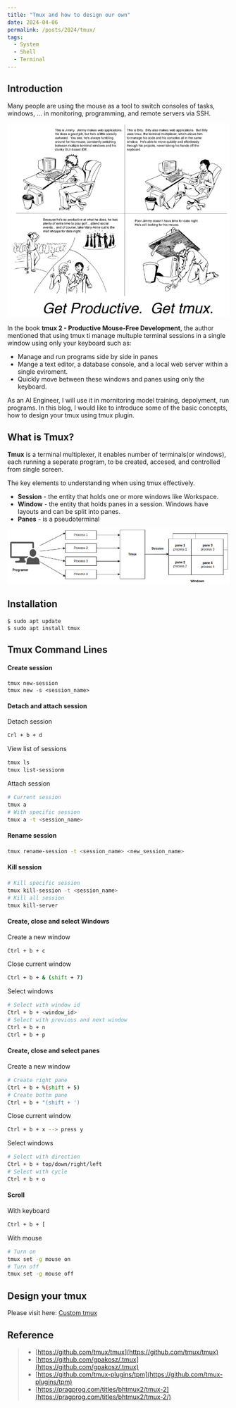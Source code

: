 ```yaml
---
title: "Tmux and how to design our own"
date: 2024-04-06
permalink: /posts/2024/tmux/
tags:
  - System
  - Shell
  - Terminal
---
```


<head>
    <style type="text/css">
        figure{text-align: center;}
        math{text-align: center;}
    </style>
</head>


## Introduction

Many people are using the mouse as a tool to switch consoles of tasks, windows, ... in monitoring, programming, and remote servers via SSH.

<p align="center">
  <img src="/images/posts/20240406_tmux/why_use_tmux.png">
</p>

In the book **tmux 2 - Productive Mouse-Free Development**, the author mentioned that using tmux ti manage multuple terminal sessions in a single window using only your keyboard such as:
+ Manage and run programs side by side in panes
+ Mange a text editor, a database console, and a local web server within a single eviroment.
+ Quickly move between these windows and panes using only the keyboard.

As an AI Engineer, I will use it in mornitoring model training, depolyment, run programs. In this blog, I would like to introduce some of the basic concepts, how to design your tmux using tmux plugin.

## What is Tmux?

**Tmux** is a terminal multiplexer, it enables number of terminals(or windows), each running a seperate program, to be created, accesed, and controlled from single screen.

The key elements to understanding when using tmux effectively.
+ **Session** - the entity that holds one or more windows like Workspace.
+ **Window** - the entity that holds panes in a session. Windows have layouts and can be split into panes.
+ **Panes** - is a pseudoterminal

<p align="center">
  <img src="/images/posts/20240406_tmux/key_elements.png">
</p>


## Installation

```shell
$ sudo apt update
$ sudo apt install tmux
```

## Tmux Command Lines

#### Create session

```shell
tmux new-session
tmux new -s <session_name>
```

#### Detach and attach session

Detach session
```bash
Crl + b + d
```

View list of sessions

```bash
tmux ls
tmux list-sessionm
```

Attach session

```bash
# Current session
tmux a
# With specific session
tmux a -t <session_name>
```

#### Rename session

```bash
tmux rename-session -t <session_name> <new_session_name>
```

#### Kill session

```bash
# Kill specific session
tmux kill-session -t <session_name>
# Kill all session
tmux kill-server
```

#### Create, close and select Windows

Create a new window
```bash
Ctrl + b + c
```

Close current window
```bash
Ctrl + b + & (shift + 7)
```

Select windows
```bash
# Select with window id
Ctrl + b + <window_id>
# Select with previous and next window
Ctrl + b + n
Ctrl + b + p
```

#### Create, close and select panes

Create a new window
```bash
# Create right pane
Ctrl + b + %(shift + 5)
# Create bottm pane
Ctrl + b + "(shift + ')
```

Close current window
```bash
Ctrl + b + x --> press y
```

Select windows
```bash
# Select with direction
Ctrl + b + top/down/right/left
# Select with cycle
Ctrl + b + o
```

#### Scroll

With keyboard
```bash
Ctrl + b + [
```

With mouse
```bash
# Turn on
tmux set -g mouse on
# Turn off
tmux set -g mouse off

```

## Design your tmux

Please visit here: [Custom tmux](https://github.com/gpakosz/.tmux)


## Reference

>+ [https://github.com/tmux/tmux](https://github.com/tmux/tmux)
>+ [https://github.com/gpakosz/.tmux](https://github.com/gpakosz/.tmux)
>+ [https://github.com/tmux-plugins/tpm](https://github.com/tmux-plugins/tpm)
>+ [https://pragprog.com/titles/bhtmux2/tmux-2](https://pragprog.com/titles/bhtmux2/tmux-2/)